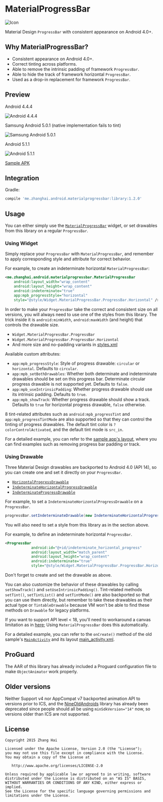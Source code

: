 # MaterialProgressBar

![Icon](sample/src/main/launcher_icon-web.png)

Material Design `ProgressBar` with consistent appearance on Android 4.0+.

## Why MaterialProgressBar?

- Consistent appearance on Android 4.0+.
- Correct tinting across platforms.
- Able to remove the intrinsic padding of framework `ProgressBar`.
- Able to hide the track of framework horizontal `ProgressBar`.
- Used as a drop-in replacement for framework `ProgressBar`.

## Preview

Android 4.4.4

![Android 4.4.4](screenshot/android_4_4_4.png)

Samsung Android 5.0.1 (native implementation fails to tint)

![Samsung Android 5.0.1](screenshot/android_5_0_1_samsung.png)

Android 5.1.1

![Android 5.1.1](screenshot/android_5_1_1.png)

[Sample APK](//github.com/DreaminginCodeZH/MaterialProgressBar/releases/download/v1.2.0/sample-release.apk)

## Integration

Gradle:

```gradle
compile 'me.zhanghai.android.materialprogressbar:library:1.2.0'
```

## Usage

You can either simply use the [`MaterialProgressBar`](library/src/main/java/me/zhanghai/android/materialprogressbar/MaterialProgressBar.java) widget, or set drawables from this library on a regular `ProgressBar`.

### Using Widget

Simply replace your `ProgressBar` with `MaterialProgressBar`, and remember to apply corresponding style and attribute for correct behavior.

For example, to create an indeterminate horizontal `MaterialProgressBar`:

```xml
<me.zhanghai.android.materialprogressbar.MaterialProgressBar
    android:layout_width="wrap_content"
    android:layout_height="wrap_content"
    android:indeterminate="true"
    app:mpb_progressStyle="horizontal"
    style="@style/Widget.MaterialProgressBar.ProgressBar.Horizontal" />
```

In order to make your `ProgressBar` take the correct and consistent size on all versions, you will always need to use one of the styles from this library. The trick inside it is `android:minWidth`, `android:maxWidth` (and height) that controls the drawable size.

- `Widget.MaterialProgressBar.ProgressBar`
- `Widget.MaterialProgressBar.ProgressBar.Horizontal`
- And more size and no-padding variants in [styles.xml](library/src/main/res/values/styles.xml)

Available custom attributes:

- `app:mpb_progressStyle`: Style of progress drawable: `circular` or `horizontal`. Defaults to `circular`.
- `app:mpb_setBothDrawables`: Whether both determinate and indeterminate drawables should be set on this progress bar. Determinate circular progress drawable is not supported yet. Defaults to `false`.
- `app:mpb_useIntrinsicPadding`: Whether progress drawable should use its intrinsic padding. Defaults to `true`.
- `app:mpb_showTrack`: Whether progress drawable should show a track. Defaults to `true` for horizontal progress drawable, `false` otherwise.

8 tint-related attributes such as `android:mpb_progressTint` and `app:mpb_progressTintMode` are also supported so that they can control the tinting of progress drawables. The default tint color is `?colorControlActivated`, and the default tint mode is `src_in`.

For a detailed example, you can refer to the [sample app's layout](//github.com/DreaminginCodeZH/MaterialProgressBar/blob/master/sample/src/main/res/layout/main_activity.xml), where you can find examples such as removing progress bar padding or track.

### Using Drawable

Three Material Design drawables are backported to Android 4.0 (API 14), so you can create one and set it directly on your `ProgressBar`.

- [`HorizontalProgressDrawable`](library/src/main/java/me/zhanghai/android/materialprogressbar/HorizontalProgressDrawable.java)
- [`IndeterminateHorizontalProgressDrawable`](library/src/main/java/me/zhanghai/android/materialprogressbar/IndeterminateHorizontalProgressDrawable.java)
- [`IndeterminateProgressDrawable`](library/src/main/java/me/zhanghai/android/materialprogressbar/IndeterminateProgressDrawable.java)

For example, to set a `IndeterminateHorizontalProgressDrawable` on a `ProgressBar`.

```java
progressBar.setIndeterminateDrawable(new IndeterminateHorizontalProgressDrawable(this));
```

You will also need to set a style from this library as in the section above.

For example, to define an indeterminate horizontal `ProgressBar`.

```xml
<ProgressBar
            android:id="@+id/indeterminate_horizontal_progress"
            android:layout_width="match_parent"
            android:layout_height="wrap_content"
            android:indeterminate="true"
            style="@style/Widget.MaterialProgressBar.ProgressBar.Horizontal" />
```

Don't forget to create and set the drawable as above.

You can also customize the behavior of these drawables by calling `setShowTrack()` and `setUseIntrinsicPadding()`. Tint-related methods `setTint()`, `setTintList()` and `setTintMode()` are also backported so that you can use them directly, but remember to take these drawables as their actual type or `TintableDrawable` because VM won't be able to find these methods on `Drawable` for legacy platforms.

If you want to support API level < 18, you'll need to workaround a canvas limitation as in [here](https://github.com/DreaminginCodeZH/MaterialProgressBar/blob/0eee874b6fbd109eda2be01b7887647e589dcd9d/library/src/main/java/me/zhanghai/android/materialprogressbar/MaterialProgressBar.java#L122); Using `MaterialProgressBar` does this automatically.

For a detailed example, you can refer to the `onCreate()` method of the old sample's [`MainActivity`](//github.com/DreaminginCodeZH/MaterialProgressBar/blob/7529ea854a04207fcbf768aa574110e49c511867/sample/src/main/java/me/zhanghai/android/materialprogressbar/sample/MainActivity.java) and its layout [main_activity.xml](//github.com/DreaminginCodeZH/MaterialProgressBar/blob/7529ea854a04207fcbf768aa574110e49c511867/sample/src/main/res/layout/main_activity.xml).

## ProGuard

The AAR of this library has already included a Proguard configuration file to make `ObjectAnimator` work properly.

## Older versions

Neither Support v4 nor AppCompat v7 backported animation API to versions prior to ICS, and the [NineOldAndroids](https://github.com/JakeWharton/NineOldAndroids/) library has already been deprecated since people should all be using `minSdkVersion="14"` now, so versions older than ICS are not supported.

## License

    Copyright 2015 Zhang Hai

    Licensed under the Apache License, Version 2.0 (the "License");
    you may not use this file except in compliance with the License.
    You may obtain a copy of the License at

       http://www.apache.org/licenses/LICENSE-2.0

    Unless required by applicable law or agreed to in writing, software
    distributed under the License is distributed on an "AS IS" BASIS,
    WITHOUT WARRANTIES OR CONDITIONS OF ANY KIND, either express or implied.
    See the License for the specific language governing permissions and
    limitations under the License.

